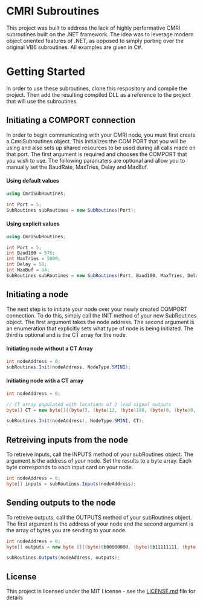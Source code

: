 # CMRI Subroutines

This project was built to address the lack of highly performative CMRI subroutines built on the .NET framework. The idea was to leverage modern object oriented features of .NET, as opposed to simply porting over the original VB6 subroutines. All examples are given in C#.

# Getting Started

In order to use these subroutines, clone this respository and compile the project. Then add the resulting compiled DLL as a reference to the project that will use the subroutines.

## Initiating a COMPORT connection

In order to begin communicating with your CMRI node, you must first create a CmriSubroutines object. This initializes the COM PORT that you will be using and also sets up shared resources to be used during all calls made on that port. The first argument is required and chooses the COMPORT that you wish to use. The following paramaters are optional and allow you to manually set the BaudRate, MaxTries, Delay and MaxBuf. 

#### Using default values
```C#
using CmriSubRoutines;

int Port = 5;
SubRoutines subRoutines = new SubRoutines(Port);
```

#### Using explicit values
```C#
using CmriSubRoutines;

int Port = 5;
int Baud100 = 576;
int MaxTries = 5000;
int Delay = 50;
int MaxBuf = 64;
SubRoutines subRoutines = new SubRoutines(Port, Baud100, MaxTries, Delay, MaxBuf);
```

## Initiating a node

The next step is to initiate your node over your newly created COMPORT connection. To do this, simply call the INIT method of your new SubRoutines object. The first argument takes the node address. The second argument is an enumeration that explicitly sets what type of node is being initiated. The third is optional and is the CT array for the node.

#### Initiating node without a CT Array
```C#
int nodeAddress = 0;
subRoutines.Init(nodeAddress, NodeType.SMINI);
```

#### Initiating node with a CT array
```C#
int nodeAddress = 0;

// CT array populated with locations of 2 lead signal outputs
byte[] CT = new byte[]{(byte)3, (byte)12, (byte)198, (byte)0, (byte)0, (byte)0}; 

subRoutines.Init(nodeAddress), NodeType.SMINI, CT);
```

## Retreiving inputs from the node

To retreive inputs, call the INPUTS method of your subRoutines object. The argument is the address of your node. Set the results to a byte array. Each byte corresponds to each input card on your node.

```C#
int nodeAddress = 0;
byte[] inputs = subRoutines.Inputs(nodeAddress);
```

## Sending outputs to the node

To retreive outputs, call the OUTPUTS method of your subRoutines object. The first argument is the address of your node and the second argument is the array of bytes you are sending to your node.

```C#
int nodeAddress = 0;
byte[] outputs = new byte []{(byte)0b00000000, (byte)0b11111111, (byte)0b01010101};

subRoutines.Outputs(nodeAddress, outputs);
```

## License

This project is licensed under the MIT License - see the [LICENSE.md](LICENSE.md) file for details
